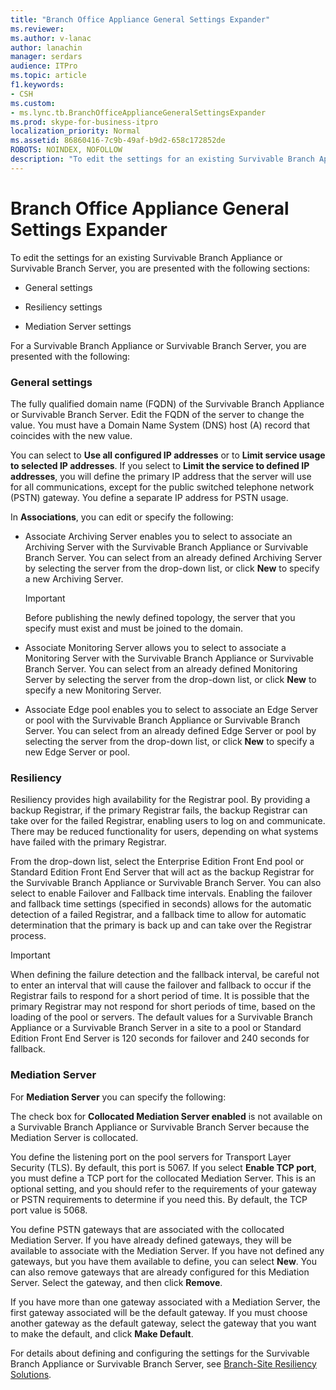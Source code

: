 ```yaml
---
title: "Branch Office Appliance General Settings Expander"
ms.reviewer: 
ms.author: v-lanac
author: lanachin
manager: serdars
audience: ITPro
ms.topic: article
f1.keywords:
- CSH
ms.custom:
- ms.lync.tb.BranchOfficeApplianceGeneralSettingsExpander
ms.prod: skype-for-business-itpro
localization_priority: Normal
ms.assetid: 86860416-7c9b-49af-b9d2-658c172852de
ROBOTS: NOINDEX, NOFOLLOW
description: "To edit the settings for an existing Survivable Branch Appliance or Survivable Branch Server, you are presented with the following sections:"
---
```


# Branch Office Appliance General Settings Expander

To edit the settings for an existing Survivable Branch Appliance or Survivable Branch Server, you are presented with the following sections:

- General settings

- Resiliency settings

- Mediation Server settings


For a Survivable Branch Appliance or Survivable Branch Server, you are presented with the following:

### General settings

The fully qualified domain name (FQDN) of the Survivable Branch Appliance or Survivable Branch Server. Edit the FQDN of the server to change the value. You must have a Domain Name System (DNS) host (A) record that coincides with the new value.

You can select to **Use all configured IP addresses** or to **Limit service usage to selected IP addresses**. If you select to **Limit the service to defined IP addresses**, you will define the primary IP address that the server will use for all communications, except for the public switched telephone network (PSTN) gateway. You define a separate IP address for PSTN usage.

In **Associations**, you can edit or specify the following:

- Associate Archiving Server enables you to select to associate an Archiving Server with the Survivable Branch Appliance or Survivable Branch Server. You can select from an already defined Archiving Server by selecting the server from the drop-down list, or click **New** to specify a new Archiving Server.

    > [!IMPORTANT]
    > Before publishing the newly defined topology, the server that you specify must exist and must be joined to the domain.

- Associate Monitoring Server allows you to select to associate a Monitoring Server with the Survivable Branch Appliance or Survivable Branch Server. You can select from an already defined Monitoring Server by selecting the server from the drop-down list, or click **New** to specify a new Monitoring Server.

- Associate Edge pool enables you to select to associate an Edge Server or pool with the Survivable Branch Appliance or Survivable Branch Server. You can select from an already defined Edge Server or pool by selecting the server from the drop-down list, or click **New** to specify a new Edge Server or pool.

### Resiliency

Resiliency provides high availability for the Registrar pool. By providing a backup Registrar, if the primary Registrar fails, the backup Registrar can take over for the failed Registrar, enabling users to log on and communicate. There may be reduced functionality for users, depending on what systems have failed with the primary Registrar.

From the drop-down list, select the Enterprise Edition Front End pool or Standard Edition Front End Server that will act as the backup Registrar for the Survivable Branch Appliance or Survivable Branch Server. You can also select to enable Failover and Fallback time intervals. Enabling the failover and fallback time settings (specified in seconds) allows for the automatic detection of a failed Registrar, and a fallback time to allow for automatic determination that the primary is back up and can take over the Registrar process.

> [!IMPORTANT]
> When defining the failure detection and the fallback interval, be careful not to enter an interval that will cause the failover and fallback to occur if the Registrar fails to respond for a short period of time. It is possible that the primary Registrar may not respond for short periods of time, based on the loading of the pool or servers. The default values for a Survivable Branch Appliance or a Survivable Branch Server in a site to a pool or Standard Edition Front End Server is 120 seconds for failover and 240 seconds for fallback.

### Mediation Server

For **Mediation Server** you can specify the following:

The check box for **Collocated Mediation Server enabled** is not available on a Survivable Branch Appliance or Survivable Branch Server because the Mediation Server is collocated.

You define the listening port on the pool servers for Transport Layer Security (TLS). By default, this port is 5067. If you select **Enable TCP port**, you must define a TCP port for the collocated Mediation Server. This is an optional setting, and you should refer to the requirements of your gateway or PSTN requirements to determine if you need this. By default, the TCP port value is 5068.

You define PSTN gateways that are associated with the collocated Mediation Server. If you have already defined gateways, they will be available to associate with the Mediation Server. If you have not defined any gateways, but you have them available to define, you can select **New**. You can also remove gateways that are already configured for this Mediation Server. Select the gateway, and then click **Remove**.

If you have more than one gateway associated with a Mediation Server, the first gateway associated will be the default gateway. If you must choose another gateway as the default gateway, select the gateway that you want to make the default, and click **Make Default**.


For details about defining and configuring the settings for the Survivable Branch Appliance or Survivable Branch Server, see [Branch-Site Resiliency Solutions](https://technet.microsoft.com/library/1700f99b-709c-4e47-88eb-c0a5490e26e2.aspx).


